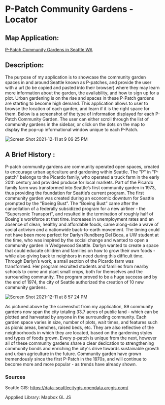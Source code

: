 # P-Patch Community Gardens - Locator
## Map Application:
[P-Patch Community Gardens in Seattle WA](https://madiframpton.github.io/GEOG495_ppatch_gardens/)


## Description: 
The purpose of my application is to showcase the community garden spaces in and around Seattle known as P-patches, and provide the user with a url (to be copied and pasted into their browser) where they may learn more information about the garden, the availability, and how to sign up for a plot. Urban gardening is on the rise and spaces in these P-Patch gardens are starting to become high demand. This application allows to user to browse the location of each garden, and learn if it is the right space for them. Below is a screenshot of the type of information displayed for each P-Patch Community Garden. The user can either scroll through the list of community gardens in the sidebar, or click on the dots on the map to display the pop-up informational window unique to each P-Patch. 


![Screen Shot 2021-12-11 at 9 06 25 PM](https://user-images.githubusercontent.com/91759168/145701081-d47c1b06-efd0-4dd7-a8ee-b3e9e331f63f.png)

## A Brief History : 
P-patch community gardens are community operated open spaces, created to encourage urban agriculture and gardening within Seattle. The "P" in "P-patch" belongs to the Picardo family, who operated a truck farm in the early 20th century and provided produce for local markets. Part of the Picardo family farm was transformed into Seattle’s first community garden in 1973, thus providing the foundation for Seattle’s current program.
The first community garden was created during an economic downturn for Seattle prompted by the “Boeing Bust”. The “Boeing Bust” came after the cancellation of a federally subsidized program for a new airliner - the "Supersonic Transport", and resulted in the termination of roughly half of Boeing's workforce at that time. Increases in unemployment rates and an absence of clean, healthy and affordable foods, came along-side a wave of social activism and a nationwide back-to-earth movement. The timing could not have been more perfect for Darlyn Rundberg Del Boca, a UW student at the time, who was inspired by the social change and wanted to open a community garden in Wedgewood Seattle. Darlyn wanted to create a space that could educate children and families on how to grow their own foods - while also giving back to neighbors in need during this difficult time. Through Darlyn’s work, a small section of the Picardo farm was transformed. Her program recruited students and families from nearby schools to come and plant small crops, both for themselves and the surrounding community. The program proved to be a huge success and by the end of 1974, the city of Seattle authorized the creation of 10 new community gardens. 


![Screen Shot 2021-12-11 at 8 57 24 PM](https://user-images.githubusercontent.com/91759168/145700897-0c0a639b-29a0-42b7-b9cc-2606798dd872.png)

As pictured above by the screenshot from my application, 89 community gardens now span the city totaling 33.7 acres of public land - which can be plotted and harvested by anyone in the surrounding community. Each garden space varies in size, number of plots, wait times, and features such as picnic areas, benches, raised beds, etc. They are also reflective of the neighborhoods in which they are located, based on the gardening styles and types of foods grown. Every p-patch is unique from the next, however all of these community gardens share a clear dedication to strengthening community bonds and enriching the city's drive towards sustainable growth and urban agriculture in the future. Community garden have grown tremendously since the first P-Patch in the 1970s, and will continue to become more and more popular - as trends have already shown. 

### Sources
Seattle GIS: https://data-seattlecitygis.opendata.arcgis.com/

Appplied Library: Mapbox GL JS






